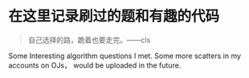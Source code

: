 # 在这里记录刷过的题和有趣的代码

> 自己选择的路，跪着也要走完。——cls

Some Interesting algorithm questions I met.
Some more scatters in my accounts on OJs， would be uploaded in the future.
